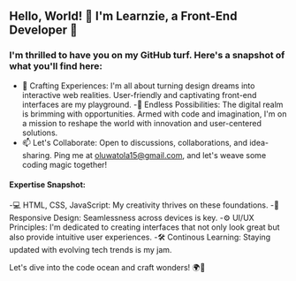 ## Hello, World! 👋 I'm Learnzie, a Front-End Developer 🚀
 ### I'm thrilled to have you on my GitHub turf. Here's a snapshot of what you'll find here:
- 🎨 Crafting Experiences: I'm all about turning design dreams into interactive web realities. User-friendly and captivating front-end interfaces are my playground.
-🌈 Endless Possibilities: The digital realm is brimming with opportunities. Armed with code and imagination, I'm on a mission to reshape the world with innovation and user-centered solutions.
- 📫 Let's Collaborate: Open to discussions, collaborations, and idea-sharing. Ping me at oluwatola15@gmail.com, and let's weave some coding magic together!

#### Expertise Snapshot:

-💻 HTML, CSS, JavaScript: My creativity thrives on these foundations.
-🎨 Responsive Design: Seamlessness across devices is key.
-⚙️ UI/UX Principles: I'm dedicated to creating interfaces that not only look great but also provide intuitive user experiences.
-🛠️ Continous Learning: Staying updated with evolving tech trends is my jam.

Let's dive into the code ocean and craft wonders! 🌍🌟






<!--
- ⚡ Fun fact: I'm also a Civil Engineer


**learnzie/Learnzie** is a ✨ _special_ ✨ repository because its `README.md` (this file) appears on your GitHub profile.

Here are some ideas to get you started:

- 🔭 I’m currently working on ...
- 🌱 I’m currently learning ...
- 👯 I’m looking to collaborate on ...
- 🤔 I’m looking for help with ...
- 💬 Ask me about ...
- 📫 How to reach me: ...
- 😄 Pronouns: ...
- ⚡ Fun fact: ...
-->
